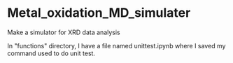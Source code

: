 # Metal_oxidation_MD_simulater

Make a simulator for XRD data analysis

In "functions" directory, I have a file named unittest.ipynb where I saved my command used to do unit test.

